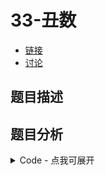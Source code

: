# 33-丑数

- [链接](https://www.nowcoder.com/practice/6aa9e04fc3794f68acf8778237ba065b)
- [讨论](https://www.nowcoder.com/questionTerminal/6aa9e04fc3794f68acf8778237ba065b)

## 题目描述

## 题目分析

<details>
<summary>Code - 点我可展开</summary>

<<<@/books/code/jz/33.cpp

</details>


